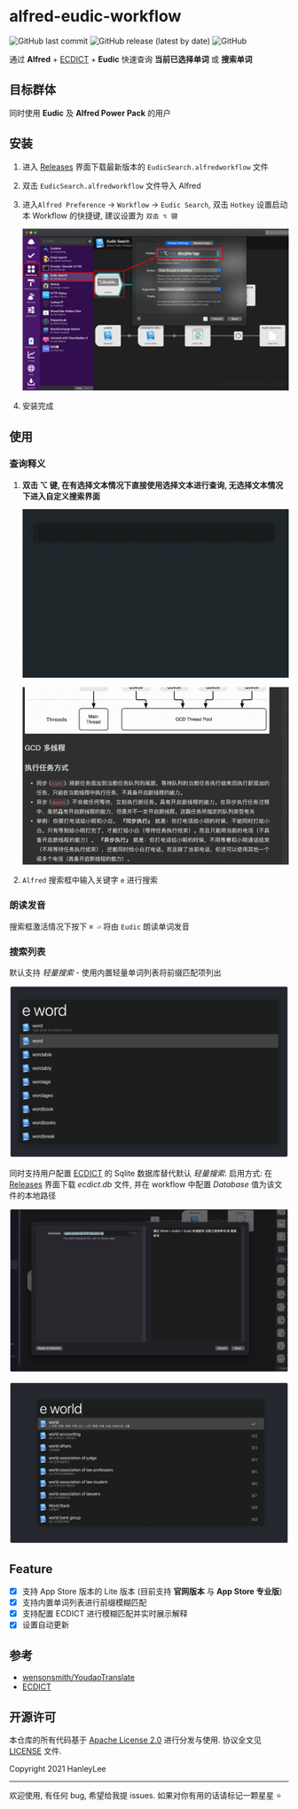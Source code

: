 # alfred-eudic-workflow

![GitHub last commit](https://img.shields.io/github/last-commit/hanleylee/alfred-eudic-workflow)
![GitHub release (latest by date)](https://img.shields.io/github/v/release/hanleylee/alfred-eudic-workflow)
![GitHub](https://img.shields.io/github/license/hanleylee/alfred-eudic-workflow)

通过 **Alfred** + [ECDICT][ECDICT] + **Eudic** 快速查询 **当前已选择单词** 或 **搜索单词**

## 目标群体

同时使用 **Eudic** 及 **Alfred Power Pack** 的用户

## 安装

1. 进入 [Releases](https://github.com/hanleylee/alfred-eudic-workflow/releases) 界面下载最新版本的 `EudicSearch.alfredworkflow` 文件
2. 双击 `EudicSearch.alfredworkflow` 文件导入 Alfred
3. 进入`Alfred Preference` → `Workflow` → `Eudic Search`, 双击 `Hotkey` 设置启动本 Workflow 的快捷键, 建议设置为 `双击 ⌥ 键`

    ![hot-key](img/hot-key-settings.png)

4. 安装完成

## 使用

### 查询释义

1. **双击 ⌥ 键, 在有选择文本情况下直接使用选择文本进行查询, 无选择文本情况下进入自定义搜索界面**

    ![toggle](img/toggle-to-input.gif)

    ![search-selected](img/search-selected.gif)

2. `Alfred` 搜索框中输入关键字 `e` 进行搜索

### 朗读发音

搜索框激活情况下按下 `⌘ ⏎` 将由 `Eudic` 朗读单词发音

### 搜索列表

默认支持 *轻量搜索* - 使用内置轻量单词列表将前缀匹配项列出

![simple-completion-search](img/simple-completion-search.png)

同时支持用户配置 [ECDICT][ECDICT] 的 Sqlite 数据库替代默认 *轻量搜索*. 启用方式: 在 [Releases](https://github.com/hanleylee/alfred-eudic-workflow/releases) 界面下载 *ecdict.db* 文件, 并在 workflow 中配置 *Database* 值为该文件的本地路径

![config-database](img/config-database.png)

![ecdict-search](img/ecdict-search.png)

## Feature

- [x] 支持 App Store 版本的 Lite 版本 (目前支持 **官网版本** 与 **App Store 专业版**)
- [x] 支持内置单词列表进行前缀模糊匹配
- [x] 支持配置 ECDICT 进行模糊匹配并实时展示解释
- [x] 设置自动更新

## 参考

- [wensonsmith/YoudaoTranslate](https://github.com/wensonsmith/YoudaoTranslate)
- [ECDICT][ECDICT]

## 开源许可

本仓库的所有代码基于 [Apache License 2.0](http://www.apache.org/licenses/LICENSE-2.0) 进行分发与使用. 协议全文见
[LICENSE](https://github.com/hanleylee/alfred-eudic-workflow/blob/master/LICENSE) 文件.

Copyright 2021 HanleyLee

---

欢迎使用, 有任何 bug, 希望给我提 issues. 如果对你有用的话请标记一颗星星 ⭐️

[ECDICT]: https://github.com/skywind3000/ECDICT
